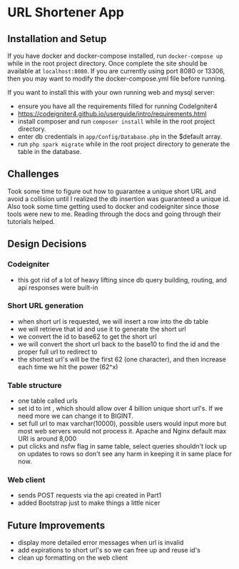 # URL Shortener App

## Installation and Setup
If you have docker and docker-compose installed, run `docker-compose up` while in the root project directory. Once complete the site should be available at `localhost:8080`. If you are currently using port 8080 or 13306, then you may want to modify the docker-compose.yml file before running.

If you want to install this with your own running web and mysql server:
* ensure you have all the requirements filled for running CodeIgniter4
* https://codeigniter4.github.io/userguide/intro/requirements.html
* install composer and run `composer install` while in the root project directory. 
* enter db credentials in `app/Config/Database.php` in the $default array. 
* run `php spark migrate` while in the root project directory to generate the table in the database. 

## Challenges
Took some time to figure out how to guarantee a unique short URL and avoid a collision until I realized the db insertion was guaranteed a unique id. Also took some time getting used to docker and codeigniter since those tools were new to me. Reading through the docs and going through their tutorials helped.

## Design Decisions
### Codeigniter
* this got rid of a lot of heavy lifting since db query building, routing, and api responses were built-in
### Short URL generation
* when short url is requested, we will insert a row into the db table
* we will retrieve that id and use it to generate the short url
* we convert the id to base62 to get the short url
* we will convert the short url back to the base10 to find the id and the proper full url to redirect to
* the shortest url's will be the first 62 (one character), and then increase each time we hit the power (62^x)
### Table structure
* one table called urls
* set id to int , which should allow over 4 billion unique short url's. If we need more we can change it to BIGINT.
* set full url to max varchar(10000), possible users would input more but most web servers would not process it. Apache and Nginx default max URI is around 8,000
* put clicks and nsfw flag in same table, select queries shouldn't lock up on updates to rows so don't see any harm in keeping it in same place for now.
### Web client 
* sends POST requests via the api created in Part1
* added Bootstrap just to make things a little nicer

## Future Improvements
* display more detailed error messages when url is invalid
* add expirations to short url's so we can free up and reuse id's
* clean up formatting on the web client
